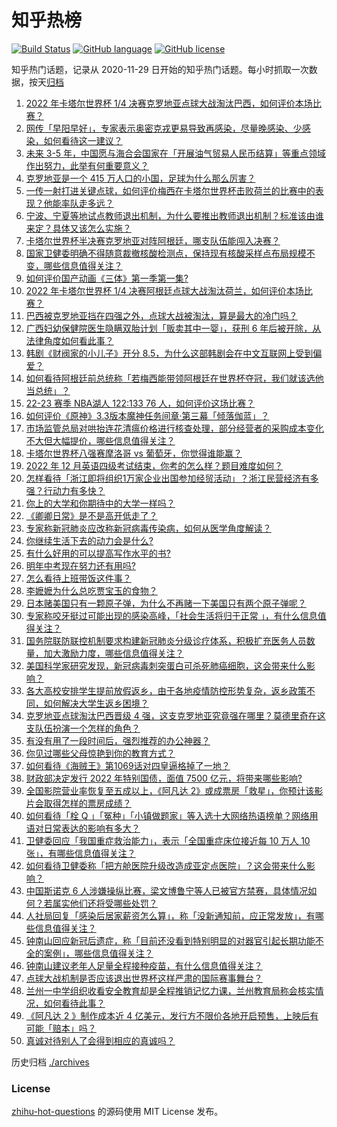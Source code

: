 # 知乎热榜
[![Build Status](https://github.com/ToWeLong/zhihu-hot-questions/workflows/CI/badge.svg)](https://github.com/ToWeLong/zhihu-hot-questions/actions)
[![GitHub language](https://img.shields.io/badge/language-golang-orange.svg)](https://golang.org/)
[![GitHub license](https://img.shields.io/github/license/ToWeLong/zhihu-hot-questions)](https://github.com/ToWeLong/zhihu-hot-questions/blob/main/LICENSE)

知乎热门话题，记录从 2020-11-29 日开始的知乎热门话题。每小时抓取一次数据，按天[归档](./archives)

<!-- BEGIN -->

1. [2022 年卡塔尔世界杯 1/4 决赛克罗地亚点球大战淘汰巴西，如何评价本场比赛？](https://www.zhihu.com/question/571457858)
1. [网传「早阳早好」，专家表示奥密克戎更易导致再感染，尽量晚感染、少感染，如何看待这一建议？](https://www.zhihu.com/question/571461971)
1. [未来 3-5 年，中国愿与海合会国家在「开展油气贸易人民币结算」等重点领域作出努力，此举有何重要意义？](https://www.zhihu.com/question/571468616)
1. [克罗地亚是一个 415 万人口的小国，足球为什么那么厉害？](https://www.zhihu.com/question/285123033)
1. [一传一射打进关键点球，如何评价梅西在卡塔尔世界杯击败荷兰的比赛中的表现？他能率队走多远？](https://www.zhihu.com/question/571505497)
1. [宁波、宁夏等地试点教师退出机制，为什么要推出教师退出机制？标准该由谁来定？具体又该怎么实施？](https://www.zhihu.com/question/571390523)
1. [卡塔尔世界杯半决赛克罗地亚对阵阿根廷，哪支队伍能闯入决赛？](https://www.zhihu.com/question/571497060)
1. [国家卫健委明确不得随意裁撤核酸检测点，保持现有核酸采样点布局规模不变，哪些信息值得关注？](https://www.zhihu.com/question/571423967)
1. [如何评价国产动画《三体》第一季第一集?](https://www.zhihu.com/question/571436159)
1. [2022 年卡塔尔世界杯 1/4 决赛阿根廷点球大战淘汰荷兰，如何评价本场比赛？](https://www.zhihu.com/question/571457930)
1. [巴西被克罗地亚挡在四强之外，点球大战被淘汰，算是最大的冷门吗？](https://www.zhihu.com/question/571478075)
1. [广西妇幼保健院医生隐瞒双胎计划「贩卖其中一婴」，获刑 6 年后被开除，从法律角度如何看此事？](https://www.zhihu.com/question/571441708)
1. [韩剧《财阀家的小儿子》开分 8.5，为什么这部韩剧会在中文互联网上受到偏爱？](https://www.zhihu.com/question/568358168)
1. [如何看待阿根廷前总统称「若梅西能带领阿根廷在世界杯夺冠，我们就该选他当总统」？](https://www.zhihu.com/question/571183351)
1. [22-23 赛季 NBA湖人 122:133 76 人，如何评价这场比赛？](https://www.zhihu.com/question/571539991)
1. [如何评价《原神》3.3版本魔神任务间章·第三幕「倾落伽蓝」？](https://www.zhihu.com/question/571034096)
1. [市场监管总局对哄抬连花清瘟价格进行核查处理，部分经营者的采购成本变化不大但大幅提价，哪些信息值得关注？](https://www.zhihu.com/question/571394827)
1. [卡塔尔世界杯八强赛摩洛哥 vs 葡萄牙，你觉得谁能赢？](https://www.zhihu.com/question/571030319)
1. [2022 年 12 月英语四级考试结束，你考的怎么样？题目难度如何？](https://www.zhihu.com/question/571593516)
1. [怎样看待「浙江即将组织1万家企业出国参加经贸活动」？浙江民营经济有多强？行动力有多快？](https://www.zhihu.com/question/570906356)
1. [你上的大学和你期待中的大学一样吗？](https://www.zhihu.com/question/570756266)
1. [《卿卿日常》是不是高开低走了？](https://www.zhihu.com/question/568387696)
1. [专家称新冠肺炎应改称新冠病毒传染病，如何从医学角度解读？](https://www.zhihu.com/question/570884286)
1. [你继续生活下去的动力会是什么?](https://www.zhihu.com/question/571466181)
1. [有什么好用的可以提高写作水平的书?](https://www.zhihu.com/question/554207029)
1. [明年中考现在努力还有用吗?](https://www.zhihu.com/question/571572148)
1. [怎么看待上班带饭这件事？](https://www.zhihu.com/question/568923209)
1. [李嬷嬷为什么总吃贾宝玉的食物？](https://www.zhihu.com/question/555486763)
1. [日本赌美国只有一颗原子弹，为什么不再赌一下美国只有两个原子弹呢？](https://www.zhihu.com/question/571181158)
1. [专家称咬牙挺过可能出现的感染高峰，「社会生活将归于正常 」，有什么信息值得关注？](https://www.zhihu.com/question/571367346)
1. [国务院联防联控机制要求构建新冠肺炎分级诊疗体系，积极扩充医务人员数量，加大激励力度，哪些信息值得关注？](https://www.zhihu.com/question/571572171)
1. [美国科学家研究发现，新冠病毒刺突蛋白可杀死肺癌细胞，这会带来什么影响？](https://www.zhihu.com/question/571434072)
1. [各大高校安排学生提前放假返乡，由于各地疫情防控形势复杂，返乡政策不同，如何解决大学生返乡困境？](https://www.zhihu.com/question/570899392)
1. [克罗地亚点球淘汰巴西晋级 4 强，这支克罗地亚究竟强在哪里？莫德里奇在这支队伍扮演一个怎样的角色？](https://www.zhihu.com/question/571478237)
1. [有没有用了一段时间后，强烈推荐的办公神器？](https://www.zhihu.com/question/570983287)
1. [你见过哪些父母惊艳到你的教育方式？](https://www.zhihu.com/question/264918610)
1. [如何看待《海贼王》第1069话对四皇逼格掉了一地？](https://www.zhihu.com/question/571023979)
1. [财政部决定发行 2022 年特别国债，面值 7500 亿元，将带来哪些影响?](https://www.zhihu.com/question/571434410)
1. [全国影院营业率恢复至五成以上，《阿凡达 2》或成票房「救星」，你预计该影片会取得怎样的票房成绩？](https://www.zhihu.com/question/571368568)
1. [如何看待「栓 Q 」「冤种」「小镇做题家」等入选十大网络热语榜单？网络用语对日常表达的影响有多大？](https://www.zhihu.com/question/571405451)
1. [卫健委回应「我国重症救治能力」，表示「全国重症床位接近每 10 万人 10 张」，有哪些信息值得关注？](https://www.zhihu.com/question/571420452)
1. [如何看待卫健委称「把方舱医院升级改造成亚定点医院」？这会带来什么影响？](https://www.zhihu.com/question/571416164)
1. [中国斯诺克 6 人涉嫌操纵比赛，梁文博鲁宁等人已被官方禁赛，具体情况如何？若属实他们还将受哪些处罚？](https://www.zhihu.com/question/571578838)
1. [人社局回复「感染后居家薪资怎么算」，称「没新通知前，应正常发放」，有哪些信息值得关注？](https://www.zhihu.com/question/571414720)
1. [钟南山回应新冠后遗症，称「目前还没看到特别明显的对器官引起长期功能不全的案例」，哪些信息值得关注？](https://www.zhihu.com/question/571404482)
1. [钟南山建议老年人足量全程接种疫苗，有什么信息值得关注？](https://www.zhihu.com/question/571414828)
1. [点球大战机制是否应该退出世界杯这样严肃的国际赛事舞台？](https://www.zhihu.com/question/570611136)
1. [兰州一中学组织收看安全教育却是全程推销记忆力课，兰州教育局称会核实情况，如何看待此事？](https://www.zhihu.com/question/570800780)
1. [《阿凡达 2 》制作成本近 4 亿美元，发行方不限价各地开启预售，上映后有可能「赔本」吗？](https://www.zhihu.com/question/570985663)
1. [真诚对待别人了会得到相应的真诚吗？](https://www.zhihu.com/question/571247997)

<!-- END -->

历史归档 [./archives](./archives)


### License
[zhihu-hot-questions](https://github.com/towelong/zhihu-hot-questions) 的源码使用 MIT License 发布。
